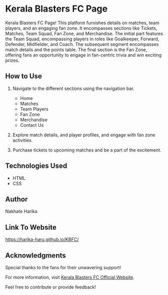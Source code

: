 # Kerala Blasters FC Page

Kerala Blasters FC Page! This platform furnishes details on matches, team players, and an engaging fan zone. 
It encompasses sections like Tickets, Matches, Team Squad, Fan Zone, and Merchandise. 
The initial part features the Team Squad, encompassing players in roles like Goalkeeper, Forward, Defender, Midfielder, and Coach. The subsequent segment encompasses match details and the points table. 
The final section is the Fan Zone, offering fans an opportunity to engage in fan-centric trivia and win exciting prizes.

## How to Use

1. Navigate to the different sections using the navigation bar.
   - Home
   - Matches
   - Team Players
   - Fan Zone
   - Merchandise
   - Contact Us

2. Explore match details, and player profiles, and engage with fan zone activities.

3. Purchase tickets to upcoming matches and be a part of the excitement.

## Technologies Used

- HTML
- CSS

## Author

Nakhate Harika

## Link To Website
https://harika-haru.github.io/KBFC/

## Acknowledgments

Special thanks to the fans for their unwavering support!

For more information, visit [Kerala Blasters FC Official Website](https://www.keralablastersfc.in/).

Feel free to contribute or provide feedback!

